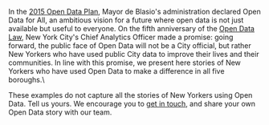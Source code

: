 In the [2015 Open Data Plan](http://www1.nyc.gov/assets/home/downloads/pdf/reports/2015/NYC-Open-Data-Plan-2015.pdf), Mayor de Blasio's administration declared Open Data for All, an ambitious vision for a future where open data is not just available but useful to everyone. On the fifth anniversary of the [Open Data Law](https://opendata.cityofnewyork.us/open-data-law/), New York City's Chief Analytics Officer made a promise: going forward, the public face of Open Data will not be a City official, but rather New Yorkers who have used public City data to improve their lives and their communities. In line with this promise, we present here stories of New Yorkers who have used Open Data to make a difference in all five boroughs.\

These examples do not capture all the stories of New Yorkers using Open Data. Tell us yours. We encourage you to [get in touch](https://opendata.cityofnewyork.us/engage/), and share your own Open Data story with our team.

